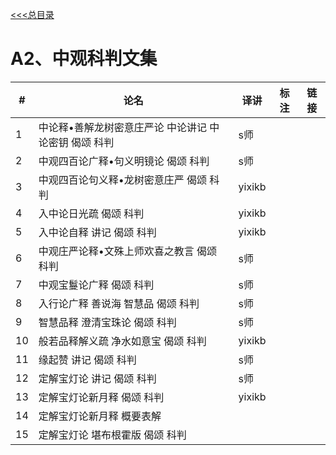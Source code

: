 
[<<<总目录](./index.md)

# A2、中观科判文集

|#|论名| 译讲|标注|链接|
|-|-----------------------|---|--|--|
|1| 中论释•善解龙树密意庄严论 中论讲记 中论密钥 偈颂 科判|s师|
|2| 中观四百论广释•句义明镜论 偈颂 科判 |s师|
|3| 中观四百论句义释•龙树密意庄严 偈颂 科判 |yixikb|
|4| 入中论日光疏 偈颂 科判 |yixikb|
|5| 入中论自释 讲记 偈颂 科判 |yixikb|
|6| 中观庄严论释•文殊上师欢喜之教言 偈颂 科判 |s师|
|7| 中观宝鬘论广释 偈颂 科判 |s师|
|8| 入行论广释 善说海 智慧品 偈颂 科判 |s师|
|9| 智慧品释 澄清宝珠论 偈颂 科判 |s师|
|10| 般若品释解义疏 净水如意宝 偈颂 科判 |yixikb|
|11| 缘起赞 讲记 偈颂 科判 |s师|
|12| 定解宝灯论 讲记 偈颂 科判 |s师|
|13| 定解宝灯论新月释 偈颂 科判 |yixikb|
|14| 定解宝灯论新月释 概要表解|
|15| 定解宝灯论 堪布根霍版 偈颂 科判 |
